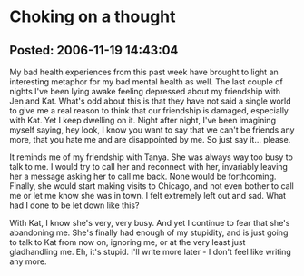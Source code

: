 Choking on a thought
===============

Posted: 2006-11-19 14:43:04
-------------------------

My bad health experiences from this past week have brought to light an interesting metaphor for my bad mental health as well. The last couple of nights I've been lying awake feeling depressed about my friendship with Jen and Kat. What's odd about this is that they have not said a single world to give me a real reason to think that our friendship is damaged, especially with Kat. Yet I keep dwelling on it. Night after night, I've been imagining myself saying, hey look, I know you want to say that we can't be friends any more, that you hate me and are disappointed by me. So just say it... please.

It reminds me of my friendship with Tanya. She was always way too busy to talk to me. I would try to call her and reconnect with her, invariably leaving her a message asking her to call me back. None would be forthcoming. Finally, she would start making visits to Chicago, and not even bother to call me or let me know she was in town. I felt extremely left out and sad. What had I done to be let down like this?

With Kat, I know she's very, very busy. And yet I continue to fear that she's abandoning me. She's finally had enough of my stupidity, and is just going to talk to Kat from now on, ignoring me, or at the very least just gladhandling me. Eh, it's stupid. I'll write more later - I don't feel like writing any more.

